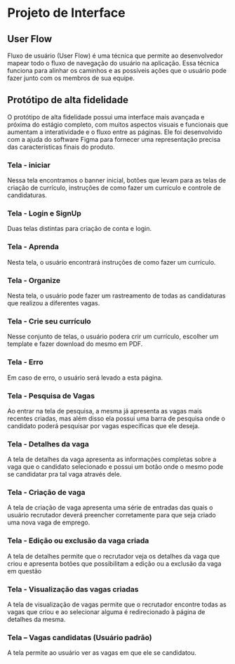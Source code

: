 
# Projeto de Interface

## User Flow

Fluxo de usuário (User Flow) é uma técnica que permite ao desenvolvedor mapear todo o fluxo de navegação do usuário na aplicação. Essa técnica funciona para alinhar os caminhos e as possíveis ações que o usuário pode fazer junto com os membros de sua equipe.


## Protótipo de alta fidelidade

O protótipo de alta fidelidade possui uma interface mais avançada e próxima do estágio completo, com muitos aspectos visuais e funcionais que aumentam a interatividade e o fluxo entre as páginas. Ele foi desenvolvido com a ajuda do software Figma para fornecer uma representação precisa das características finais do produto. 

### Tela - iniciar
Nessa tela encontramos o banner inicial, botões que levam para as telas de criação de currículo, instruções de como fazer um currículo e controle de candidaturas. 


### Tela - Login e SignUp
Duas telas distintas para criação de conta e login.

### Tela - Aprenda
Nesta tela, o usuário encontrará instruções de como fazer um currículo.


### Tela - Organize
Nesta tela, o usuário pode fazer um rastreamento de todas as candidaturas que realizou a diferentes vagas.


### Tela - Crie seu currículo
Nesse conjunto de telas, o usuário podera crir um currículo, escolher um template e fazer download do mesmo em PDF.

### Tela - Erro
Em caso de erro, o usuário será levado a esta página.

### Tela - Pesquisa de Vagas
Ao entrar na tela de pesquisa, a mesma já apresenta as vagas mais recentes criadas, mas além disso ela possui uma barra de pesquisa onde o candidato poderá pesquisar por vagas específicas que ele deseja.

### Tela - Detalhes da vaga
A tela de detalhes da vaga apresenta as informações completas sobre a vaga que o candidato selecionado e possui um botão onde o mesmo pode se candidatar pra tal vaga através dele.

### Tela - Criação de vaga
A tela de criação de vaga apresenta uma série de entradas das quais o usuário recrutador deverá preencher corretamente para que seja criado uma nova vaga de emprego.

### Tela - Edição ou exclusão da vaga criada
A tela de detalhes permite que o recrutador veja os detalhes da vaga que criou e apresenta botões que possibilitam a edição ou a exclusão da vaga em questão

### Tela - Visualização das vagas criadas
A tela de visualização de vagas permite que o recrutador encontre todas as vagas que criou e ao selecionar alguma é redirecionado à página de detalhes da mesma.

### Tela – Vagas candidatas (Usuário padrão)
A tela permite ao usuário ver as vagas em que ele se candidatou.






